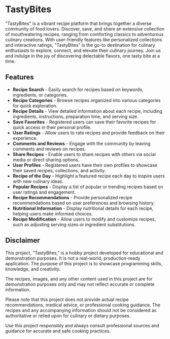 # TastyBites

"TastyBites" is a vibrant recipe platform that brings together a diverse community of food lovers. Discover, save, and share an extensive collection of mouthwatering recipes, ranging from comforting classics to adventurous culinary creations. With user-friendly features like personalized collections and interactive ratings, "TastyBites" is the go-to destination for culinary enthusiasts to explore, connect, and elevate their culinary journey. Join us and indulge in the joy of discovering delectable flavors, one tasty bite at a time.

## Features

- **Recipe Search** - Easily search for recipes based on keywords, ingredients, or categories.
- **Recipe Categories** - Browse recipes organized into various categories for quick exploration.
- **Recipe Details** - View detailed information about each recipe, including ingredients, instructions, preparation time, and serving size.
- **Save Favorites** - Registered users can save their favorite recipes for quick access in their personal profile.
- **User Ratings** - Allow users to rate recipes and provide feedback on their experience.
- **Comments and Reviews** - Engage with the community by leaving comments and reviews on recipes.
- **Share Recipes** - Enable users to share recipes with others via social media or direct sharing options.
- **User Profiles** - Registered users have their own profiles to showcase their saved recipes, collections, and activity.
- **Recipe of the Day** - Highlight a featured recipe each day to inspire users with new culinary ideas.
- **Popular Recipes** - Display a list of popular or trending recipes based on user ratings and engagement.
- **Recipe Recommendations** - Provide personalized recipe recommendations based on user preferences and browsing history.
- **Nutritional Information** - Display nutritional details for each recipe, helping users make informed choices.
- **Recipe Modification** - Allow users to modify and customize recipes, such as adjusting serving sizes or ingredient substitutions.

## Disclaimer

This project, "TastyBites," is a hobby project developed for educational and demonstration purposes. It is not a real-world, production-ready application. The purpose of this project is to showcase programming skills, knowledge, and creativity.

The recipes, images, and any other content used in this project are for demonstration purposes only and may not reflect accurate or complete information.

Please note that this project does not provide actual recipe recommendations, medical advice, or professional cooking guidance. The recipes and any accompanying information should not be considered as authoritative or relied upon for culinary or dietary purposes.

Use this project responsibly and always consult professional sources and guidance for accurate and safe cooking practices.
